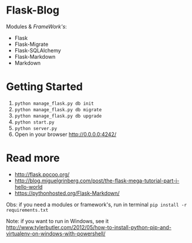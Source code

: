 # Flask-Blog 

Modules & *FrameWork's*:
* Flask
* Flask-Migrate
* Flask-SQLAlchemy
* Flask-Markdown
* Markdown

# Getting Started 

1. `` python manage_flask.py db init ``
2. `` python manage_flask.py db migrate ``
3. `` python manage_flask.py db upgrade ``
4. `` python start.py ``
5. `` python server.py ``
6. Open in your browser http://0.0.0.0:4242/

# Read more

* http://flask.pocoo.org/
* http://blog.miguelgrinberg.com/post/the-flask-mega-tutorial-part-i-hello-world
* https://pythonhosted.org/Flask-Markdown/

Obs: if you need a modules or framework's, run in terminal `` pip install -r requirements.txt ``

Note: if you want to run in Windows, see it http://www.tylerbutler.com/2012/05/how-to-install-python-pip-and-virtualenv-on-windows-with-powershell/